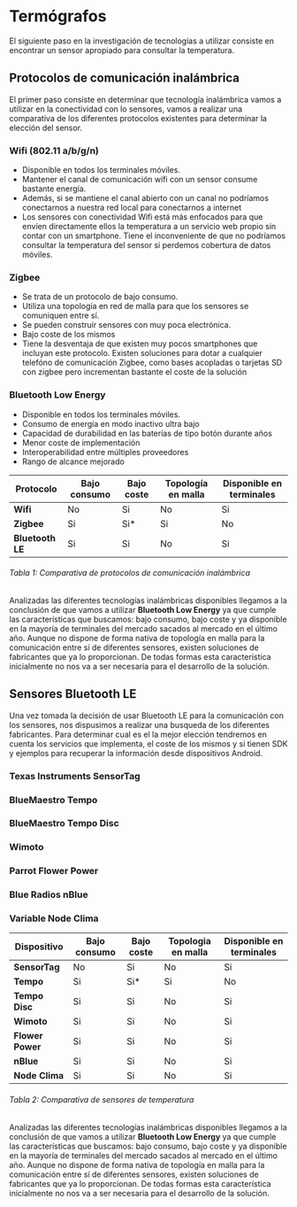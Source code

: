 # Termógrafos

El siguiente paso en la investigación de tecnologías a utilizar consiste en encontrar un sensor apropiado para consultar la temperatura. 


## Protocolos de comunicación inalámbrica

El primer paso consiste en determinar que tecnología inalámbrica vamos a utilizar en la conectividad con lo sensores, vamos a realizar una comparativa de los diferentes protocolos existentes para determinar la elección del sensor.

### Wifi (802.11 a/b/g/n)
 - Disponible en todos los terminales móviles.
 - Mantener el canal de comunicación wifi con un sensor consume bastante energía.
 - Además, si se mantiene el canal abierto con un canal no podríamos conectarnos a nuestra red local para conectarnos a internet
 - Los sensores con conectividad Wifi está más enfocados para que envíen directamente ellos la temperatura a un servicio web propio sin contar con un smartphone. Tiene el inconveniente de que no podríamos consultar la temperatura del sensor si perdemos cobertura de datos móviles.

### Zigbee
 - Se trata de un protocolo de bajo consumo.
 - Utiliza una topología en red de malla para que los sensores se comuniquen entre sí.
 - Se pueden construir sensores con muy poca electrónica.
 - Bajo coste de los mismos 
 - Tiene la desventaja de que existen muy pocos smartphones que incluyan este protocolo. Existen soluciones para dotar a cualquier telefóno de comunicación Zigbee, como bases acopladas o tarjetas SD con zigbee pero incrementan bastante el coste de la solución

### Bluetooth Low Energy
 - Disponible en todos los terminales móviles.
 - Consumo de energía en modo inactivo ultra bajo
 - Capacidad de durabilidad en las baterías de tipo botón durante años 
 - Menor coste de implementación
 - Interoperabilidad entre múltiples proveedores
 - Rango de alcance mejorado
 
| Protocolo        | Bajo consumo | Bajo coste  | Topología en malla | Disponible en terminales |
| ---------------- | ------------ | ----------- | ------------------ | ------------------------ |
| **Wifi**         | No           | Si          | No                 | Si                       |
| **Zigbee**       | Si           | Si*         | Si                 | No                       |
| **Bluetooth LE** | Si           | Si          | No                 | Si                       | 
###### *Tabla 1: Comparativa de protocolos de comunicación inalámbrica*

Analizadas las diferentes tecnologías inalámbricas disponibles llegamos a la conclusión de que vamos a utilizar **Bluetooth Low Energy** ya que cumple las características que buscamos: bajo consumo, bajo coste y ya disponible en la mayoría de terminales del mercado sacados al mercado en el último año. Aunque no dispone de forma nativa de topología en malla para la comunicación entre sí de diferentes sensores, existen soluciones de fabricantes que ya lo proporcionan. De todas formas esta característica inicialmente no nos va a ser necesaria para el desarrollo de la solución.

## Sensores Bluetooth LE

Una vez tomada la decisión de usar Bluetooth LE para la comunicación con los sensores, nos dispusimos a realizar una busqueda de los diferentes fabricantes. Para determinar cual es el la mejor elección tendremos en cuenta los servicios que implementa, el coste de los mismos y si tienen SDK y ejemplos para recuperar la información desde dispositivos Android.

### Texas Instruments SensorTag
 

### BlueMaestro Tempo
 

### BlueMaestro Tempo Disc


### Wimoto


### Parrot Flower Power


### Blue Radios nBlue


### Variable Node Clima




 
 
| Dispositivo      | Bajo consumo | Bajo coste  | Topologia en malla | Disponible en terminales |
| ---------------- | ------------ | ----------- | ------------------ | ------------------------ |
| **SensorTag**    | No           | Si          | No                 | Si                       |
| **Tempo**        | Si           | Si*         | Si                 | No                       |
| **Tempo Disc**   | Si           | Si          | No                 | Si                       | 
| **Wimoto**       | Si           | Si          | No                 | Si                       |
| **Flower Power** | Si           | Si          | No                 | Si                       |
| **nBlue**        | Si           | Si          | No                 | Si                       |
| **Node Clima**   | Si           | Si          | No                 | Si                       |
###### *Tabla 2: Comparativa de sensores de temperatura*

Analizadas las diferentes tecnologías inalámbricas disponibles llegamos a la conclusión de que vamos a utilizar **Bluetooth Low Energy** ya que cumple las características que buscamos: bajo consumo, bajo coste y ya disponible en la mayoría de terminales del mercado sacados al mercado en el último año. Aunque no dispone de forma nativa de topología en malla para la comunicación entre sí de diferentes sensores, existen soluciones de fabricantes que ya lo proporcionan. De todas formas esta característica inicialmente no nos va a ser necesaria para el desarrollo de la solución.